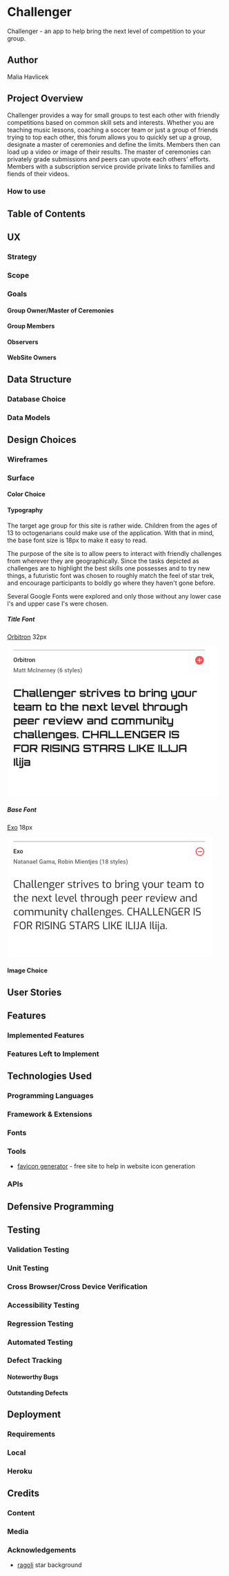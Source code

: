 # Challenger

Challenger  - an app to help bring the next level of competition to your group.

## Author
Malia Havlicek

## Project Overview

Challenger provides a way for small groups to test each other with friendly competitions based on common skill sets and interests. Whether you are teaching music lessons, coaching a soccer team or just a group of friends trying to top each other, this forum allows you to quickly set up a group, designate a master of ceremonies and define the limits. Members then can load up a video or image of their results. The master of ceremonies can privately grade submissions and peers can upvote each others' efforts. Members with a subscription service provide private links to families and fiends of their videos. 

### How to use


## Table of Contents

## UX

### Strategy

### Scope

### Goals

#### Group Owner/Master of Ceremonies

#### Group Members

#### Observers

#### WebSite Owners

## Data Structure

### Database Choice

### Data Models

## Design Choices

### Wireframes

### Surface

#### Color Choice

#### Typography

The target age group for this site is rather wide. Children from the ages of 13 to octogenarians could make use of the application. With that in mind, the base font size is 18px to make it easy to read. 

The purpose of the site is to allow peers to interact with friendly challenges from wherever they are geographically. Since the tasks depicted as challenges are to highlight the best skills one possesses and to try new things, a futuristic font was chosen to roughly match the feel of star trek, and encourage participants to boldly go where they haven't gone before.

Several Google Fonts were explored and only those without any lower case l's and upper case I's were chosen.

##### Title Font

[Orbitron](https://fonts.google.com/?query=orbitron&selection.family=Orbitron) 32px

![Orbitron](documentation/Orbitron-Title-Font.png "Orbitron")

##### Base Font

[Exo](https://fonts.google.com/?query=orbitron&selection.family=Exo) 18px 

![Exo](documentation/Exo-Base-Font.png "Exo")




#### Image Choice

## User Stories

## Features

### Implemented Features

### Features Left to Implement

## Technologies Used

### Programming Languages

### Framework & Extensions

### Fonts

### Tools
- [favicon generator](https://favicon.io/favicon-generator/) - free site to help in website icon generation

### APIs

## Defensive Programming

## Testing

### Validation Testing

### Unit Testing

### Cross Browser/Cross Device Verification

### Accessibility Testing

### Regression Testing

### Automated Testing

### Defect Tracking

#### Noteworthy Bugs

#### Outstanding Defects

## Deployment

### Requirements

### Local

### Heroku

## Credits

### Content

### Media

### Acknowledgements
- [ragoli](https://codemyui.com/parallax-pixel-stars-using-pure-css/) star background



